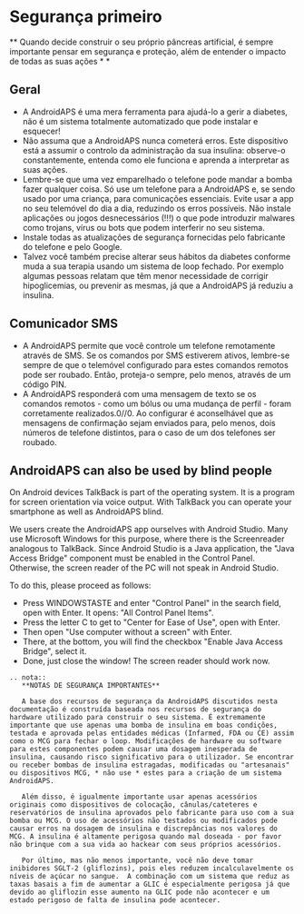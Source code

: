 # Segurança primeiro

\*\* Quando decide construir o seu próprio pâncreas artificial, é sempre importante pensar em segurança e proteção, além de entender o impacto de todas as suas ações * \*

## Geral

- A AndroidAPS é uma mera ferramenta para ajudá-lo a gerir a diabetes, não é um sistema totalmente automatizado que pode instalar e esquecer!
- Não assuma que a AndroidAPS nunca cometerá erros. Este dispositivo está a assumir o controlo da administração da sua insulina: observe-o constantemente, entenda como ele funciona e aprenda a interpretar as suas ações.
- Lembre-se que uma vez emparelhado o telefone pode mandar a bomba fazer qualquer coisa. Só use um telefone para a AndroidAPS e, se sendo usado por uma criança, para comunicações essenciais. Evite usar a app no seu telemóvel do dia a dia, reduzindo os erros possíveis. Não instale aplicações ou jogos desnecessários (!!!) o que pode introduzir malwares como trojans, vírus ou bots que podem interferir no seu sistema.
- Instale todas as atualizações de segurança fornecidas pelo fabricante do telefone e pelo Google.
- Talvez você também precise alterar seus hábitos da diabetes conforme muda a sua terapia usando um sistema de loop fechado. Por exemplo algumas pessoas relatam que têm menor necessidade de corrigir hipoglicemias, ou prevenir as mesmas, já que a AndroidAPS já reduziu a insulina.

## Comunicador SMS

- A AndroidAPS permite que você controle um telefone remotamente através de SMS. Se os comandos por SMS estiverem ativos, lembre-se sempre de que o telemóvel configurado para estes comandos remotos pode ser roubado. Então, proteja-o sempre, pelo menos, através de um código PIN.
- A AndroidAPS responderá com uma mensagem de texto se os comandos remotos - como um bólus ou uma mudança de perfil - foram corretamente realizados.0//0. Ao configurar é aconselhável que as mensagens de confirmação sejam enviados para, pelo menos, dois números de telefone distintos, para o caso de um dos telefones ser roubado.

## AndroidAPS can also be used by blind people

On Android devices TalkBack is part of the operating system. It is a program for screen orientation via voice output. With TalkBack you can operate your smartphone as well as AndroidAPS blind.

We users create the AndroidAPS app ourselves with Android Studio. Many use Microsoft Windows for this purpose, where there is the Screenreader analogous to TalkBack. Since Android Studio is a Java application, the "Java Access Bridge" component must be enabled in the Control Panel. Otherwise, the screen reader of the PC will not speak in Android Studio.

To do this, please proceed as follows:

- Press WINDOWSTASTE and enter "Control Panel" in the search field, open with Enter. It opens: "All Control Panel Items".
- Press the letter C to get to "Center for Ease of Use", open with Enter.
- Then open "Use computer without a screen" with Enter.
- There, at the bottom, you will find the checkbox "Enable Java Access Bridge", select it.
- Done, just close the window! The screen reader should work now.

```{eval-rst}
.. nota::
   **NOTAS DE SEGURANÇA IMPORTANTES**

   A base dos recursos de segurança da AndroidAPS discutidos nesta documentação é construída baseada nos recursos de segurança do hardware utilizado para construir o seu sistema. É extremamente importante que use apenas uma bomba de insulina em boas condições, testada e aprovada pelas entidades médicas (Infarmed, FDA ou CE) assim como o MCG para fechar o loop. Modificações de hardware ou software para estes componentes podem causar uma dosagem inesperada de insulina, causando risco significativo para o utilizador. Se encontrar ou receber bombas de insulina estragadas, modificadas ou "artesanais" ou dispositivos MCG, * não use * estes para a criação de um sistema AndroidAPS.

   Além disso, é igualmente importante usar apenas acessórios originais como dispositivos de colocação, cânulas/cateteres e reservatórios de insulina aprovados pelo fabricante para uso com a sua bomba ou MCG. O uso de acessórios não testados ou modificados pode causar erros na dosagem de insulina e discrepâncias nos valores do MCG. A insulina é altamente perigosa quando mal doseada - por favor não brinque com a sua vida ao hackear com seus próprios acessórios.

   Por último, mas não menos importante, você não deve tomar inibidores SGLT-2 (gliflozins), pois eles reduzem incalculavelmente os níveis de açúcar no sangue.  A combinação com um sistema que reduz as taxas basais a fim de aumentar a GLIC é especialmente perigosa já que devido ao gliflozin esse aumento na GLIC pode não acontecer e um estado perigoso de falta de insulina pode acontecer.
```
